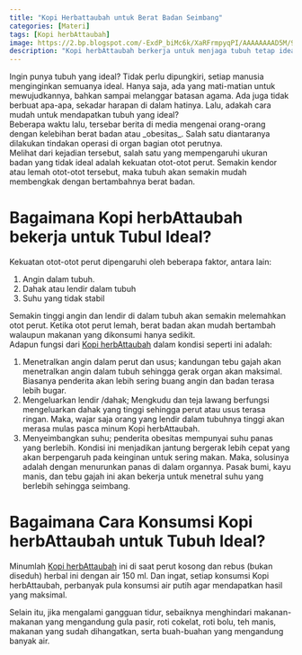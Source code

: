 ```yaml
---
title: "Kopi Herbattaubah untuk Berat Badan Seimbang"
categories: [Materi]
tags: [Kopi herbAttaubah]
image: https://2.bp.blogspot.com/-ExdP_biMc6k/XaRFrmpyqPI/AAAAAAAAD5M/9_F-Q-_Czaony3xiy8ab04Lhmd4D9VlUACKgBGAsYHg/s1600/201910-mho-kopi-herbattaubah-berat-badan.png
description: "Kopi herbAttaubah berkerja untuk menjaga tubuh tetap ideal"
---
```


<div>Ingin punya tubuh yang ideal? Tidak perlu dipungkiri, setiap manusia menginginkan semuanya ideal. Hanya saja, ada yang mati-matian untuk mewujudkannya, bahkan sampai melanggar batasan agama. Ada juga tidak berbuat apa-apa, sekadar harapan di dalam hatinya. Lalu, adakah cara mudah untuk mendapatkan tubuh yang ideal?</div>

<div>Beberapa waktu lalu, tersebar berita di media mengenai orang-orang dengan kelebihan berat badan atau _obesitas_. Salah satu diantaranya dilakukan tindakan operasi di organ bagian otot perutnya.</div>

<div>Melihat dari kejadian tersebut, salah satu yang mempengaruhi ukuran badan yang tidak ideal adalah kekuatan otot-otot perut. Semakin kendor atau lemah otot-otot tersebut, maka tubuh akan semakin mudah membengkak dengan bertambahnya berat badan.</div>

<h1>Bagaimana Kopi herbAttaubah bekerja untuk Tubul Ideal?</h1>

<div>Kekuatan otot-otot perut dipengaruhi oleh beberapa faktor, antara lain:</div>

<ol><li>Angin dalam tubuh.</li>
<li>Dahak atau lendir dalam tubuh</li>
<li>Suhu yang tidak stabil</li></ol>

<div>Semakin tinggi angin dan lendir di dalam tubuh akan semakin melemahkan otot perut. Ketika otot perut lemah, berat badan akan mudah bertambah walaupun makanan yang dikonsumi hanya sedikit.</div>

<div>Adapun fungsi dari <a href="/posts/kopi-herbattaubah-mav" title="Kopi herbAttaubah">Kopi herbAttaubah</a> dalam kondisi seperti ini adalah:</div>

<ol><li>Menetralkan angin dalam perut dan usus; kandungan tebu gajah akan menetralkan angin dalam tubuh sehingga gerak organ akan maksimal. Biasanya penderita akan lebih sering buang angin dan badan terasa lebih bugar.</li>
<li>Mengeluarkan lendir /dahak; Mengkudu dan teja lawang berfungsi mengeluarkan dahak yang tinggi sehingga perut atau usus terasa ringan. Maka, wajar saja orang yang lendir dalam tubuhnya tinggi akan merasa mulas pasca minum Kopi herbAttaubah.</li>
<li>Menyeimbangkan suhu; penderita obesitas mempunyai suhu panas yang berlebih. Kondisi ini menjadikan jantung bergerak lebih cepat yang akan berpengaruh pada keinginan untuk sering makan. Maka, solusinya adalah dengan menurunkan panas di dalam organnya. Pasak bumi, kayu manis, dan tebu gajah ini akan bekerja untuk menetral suhu yang berlebih sehingga seimbang.</li></ol>

<h1>Bagaimana Cara Konsumsi Kopi herbAttaubah untuk Tubuh Ideal?</h1>

Minumlah <a href="/posts/kopi-herbattaubah-mav" title="Kopi herbAttaubah">Kopi herbAttaubah</a> ini di saat perut kosong dan rebus (bukan diseduh) herbal ini dengan air 150 ml. Dan ingat, setiap konsumsi Kopi herbAttaubah, perbanyak pula konsumsi air putih agar mendapatkan hasil yang maksimal.</div>

<div>Selain itu, jika mengalami gangguan tidur, sebaiknya menghindari makanan-makanan yang mengandung gula pasir, roti cokelat, roti bolu, teh manis, makanan yang sudah dihangatkan, serta buah-buahan yang mengandung banyak air.</div>